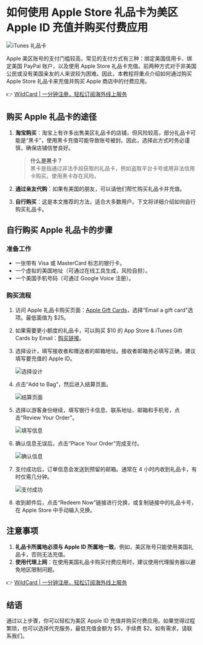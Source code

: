 # 如何使用 Apple Store 礼品卡为美区 Apple ID 充值并购买付费应用

![iTunes 礼品卡](https://bbtdd.com/img/21849354090554.webp)

Apple 美区账号的支付门槛较高，常见的支付方式有三种：绑定美国信用卡、绑定美国 PayPal 账户，以及使用 Apple Store 礼品卡充值。前两种方式对于非美国公民或没有美国亲友的人来说较为困难。因此，本教程将重点介绍如何通过购买 Apple Store 礼品卡来充值并购买 Apple 商店中的付费应用。

👉 [WildCard | 一分钟注册，轻松订阅海外线上服务](https://bbtdd.com/WildCard)

## 购买 Apple 礼品卡的途径

1. **淘宝购买**：淘宝上有许多出售美区礼品卡的店铺，但风险较高，部分礼品卡可能是“黑卡”，使用黑卡充值可能导致账号被封。因此，选择此方式时务必谨慎，确保店铺信誉良好。

   > **什么是黑卡？**  
   > 黑卡是指通过非法手段获取的礼品卡，例如盗取平台卡号或用非法信用卡购买。使用黑卡存在风险。

2. **通过亲友代购**：如果有美国的朋友，可以请他们帮忙购买礼品卡并充值。

3. **自行购买**：这是本文推荐的方法，适合大多数用户。下文将详细介绍如何自行购买礼品卡。

## 自行购买 Apple 礼品卡的步骤

### 准备工作
- 一张带有 Visa 或 MasterCard 标志的银行卡。
- 一个虚拟的美国地址（可通过在线工具生成，风险自担）。
- 一个美国手机号码（可通过 Google Voice 注册）。

### 购买流程
1. 访问 Apple 礼品卡购买页面：[Apple Gift Cards](https://www.apple.com/shop/gift-cards)，选择“Email a gift card”选项。最低面值为 $25。
   
2. 如果需要更小额度的礼品卡，可以购买 $10 的 App Store & iTunes Gift Cards by Email：[购买链接](https://www.apple.com/shop/gift-cards/itunes-email-10)。

3. 选择设计，填写接收者和赠送者的邮箱地址。接收者邮箱务必填写正确，建议填写要充值的 Apple ID。

   ![选择设计](https://bbtdd.com/img/62439993537706.webp)

4. 点击“Add to Bag”，然后进入结算页面。

   ![结算页面](https://bbtdd.com/img/77005255650567.webp)

5. 选择以游客身份继续，填写银行卡信息、联系地址、邮箱和手机号，点击“Review Your Order”。

   ![填写信息](https://bbtdd.com/img/39943723.webp)

6. 确认信息无误后，点击“Place Your Order”完成支付。

   ![确认信息](https://bbtdd.com/img/30453493016.webp)

7. 支付成功后，订单信息会发送到预留的邮箱。通常在 4 小时内收到礼品卡，有时仅需几分钟。

   ![支付成功](https://bbtdd.com/img/07962157.webp)

8. 收到邮件后，点击“Redeem Now”链接进行兑换，或复制链接中的礼品卡号，在 Apple Store 中手动输入兑换。

## 注意事项

1. **礼品卡所属地必须与 Apple ID 所属地一致**。例如，美区账号只能使用美国礼品卡，否则无法充值。
2. **使用代理上网**：在使用美国礼品卡购买付费应用时，建议使用代理服务器以避免地区限制问题。

👉 [WildCard | 一分钟注册，轻松订阅海外线上服务](https://bbtdd.com/WildCard)

## 结语

通过以上步骤，你可以轻松为美区 Apple ID 充值并购买付费应用。如果觉得过程繁琐，也可以选择代充服务，最低充值金额为 $5，手续费 $2。如有需求，请联系我们。